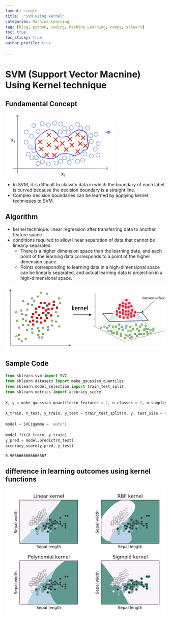 ```yaml
---
layout: single
title:  "SVM using kernel"
categories: Machine_Learning
tag: [blog, python, coding, Machine_Learning, numpy, sklearn]
toc: true
toc_sticky: true
author_profile: true

---
```


# SVM (Support Vector Macnine) Using Kernel technique

## Fundamental Concept

![img](/images/2022-04-01-SVM_Using_Kernel/circular_border_line.PNG)

- In SVM, it is difficult to classify data in which the boundary of each label is curved because the decision boundary is a straight line.
- Complex decision boundaries can be learned by applying kernel techniques to SVM.

## Algorithm

- kernel technique: linear regression after transferring data to another feature space
- conditions required to allow linear separation of data that cannot be linearly separated
    - There is a higher dimension space than the learning data, and each point of the learning data corresponds to a point of the higher dimension space.
    - Points corresponding to learning data in a high-dimensional space can be linearly separated, and actual learning data is projection in a high-dimensional space.

![img](/images/2022-04-01-SVM_Using_Kernel/kernel_technique.png)

## Sample Code


```python
from sklearn.svm import SVC
from sklearn.datasets import make_gaussian_quantiles
from sklearn.model_selection import train_test_split
from sklearn.metrics import accuracy_score

X, y = make_gaussian_quantiles(n_features = 2, n_classes = 2, n_samples = 300)

X_train, X_test, y_train, y_test = train_test_split(X, y, test_size = 0.3)

model = SVC(gamma = 'auto')

model.fit(X_train, y_train)
y_pred = model.predict(X_test)
accuracy_score(y_pred, y_test)
```




    0.9666666666666667



## difference in learning outcomes using kernel functions

![img](/images/2022-04-01-SVM_Using_Kernel/various_kernel_function.png)
